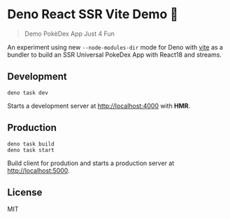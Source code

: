 # Deno React SSR Vite Demo 🦕
> Demo PokèDex App Just 4 Fun


An experiment using new `--node-modules-dir` mode for Deno with
[vite](https://vitejs.dev) as a bundler to build an SSR Universal PokeDex
App with React18 and streams.


## Development
```
deno task dev
```
Starts a development server at [http://localhost:4000](http://localhost:4000) with **HMR**.

## Production
```
deno task build
deno task start
```
Build client for prodution and starts a production server at [http://localhost:5000](http://localhost:5000).

## License
MIT
